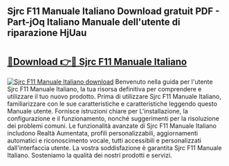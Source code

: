 ## Sjrc F11 Manuale Italiano Download gratuit PDF - Part-jOq Italiano Manuale dell'utente di riparazione HjUau

# <h2><a href="http://dfgh8f4.blite.top/?on=Sjrc+F11+Manuale+Italiano">🔗Download 👉🔴 Sjrc F11 Manuale Italiano</a></h2>

[![Sjrc F11 Manuale Italiano download](https://i.imgur.com/lujVjoI.png)](http://dfgh8f4.blite.top/?on=Sjrc+F11+Manuale+Italiano)
Benvenuto nella guida per l'utente Sjrc F11 Manuale Italiano, la tua risorsa definitiva per comprendere e utilizzare il tuo nuovo prodotto. Prima di utilizzare Sjrc F11 Manuale Italiano, familiarizzare con le sue caratteristiche e caratteristiche leggendo questo Manuale utente. Fornisce istruzioni chiare per L'installazione, la configurazione e il funzionamento, nonché suggerimenti per la risoluzione dei problemi comuni. Le funzionalità avanzate di Sjrc F11 Manuale Italiano includono Realtà Aumentata, profili personalizzabili, aggiornamenti automatici e riconoscimento vocale, tutti accessibili e personalizzati dall'interfaccia utente. La vostra soddisfazione è garantita Sjrc F11 Manuale Italiano. Sosteniamo la qualità dei nostri prodotti e servizi.
